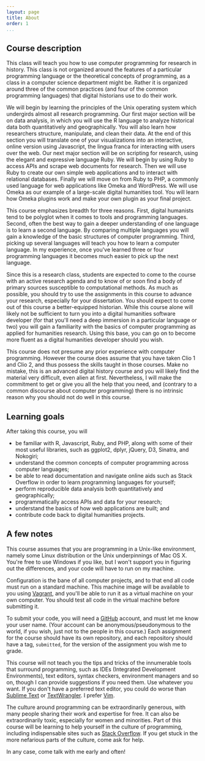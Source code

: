 ```yaml
---
layout: page
title: About 
order: 1
...
```


## Course description

This class will teach you how to use computer programming for research
in history. This class is not organized around the features of a
particular programming language or the theoretical concepts of
programming, as a class in a computer science department might be.
Rather it is organized around three of the common practices (and four of
the common programming languages) that digital historians use to do
their work.

We will begin by learning the principles of the Unix operating system
which undergirds almost all research programming. Our first major
section will be on data analysis, in which you will use the R
language to analyze historical data both quantitatively and
geographically. You will also learn how researchers structure,
manipulate, and clean their data. At the end of this section you will
translate one of your visualizations into an interactive, online version
using Javascript, the lingua franca for interacting with users over
the web. Our next major section will be on scripting for research,
using the elegant and expressive language Ruby. We will begin by
using Ruby to access APIs and scrape web documents for research. Then we
will use Ruby to create our own simple web applications and to
interact with relational databases. Finally we will move on from Ruby to
PHP, a commonly used language for web applications like Omeka and
WordPress. We will use Omeka as our example of a large-scale digital
humanities tool. You will learn how Omeka plugins work and make your own
plugin as your final project.

This course emphasizes breadth for three reasons. First, digital
humanists tend to be polyglot when it comes to tools and programming
languages. Second, often the best way to gain a deeper understanding of
one language is to learn a second language. By comparing multiple
languages you will gain a knowledge of the basic structures of computer
programming. Third, picking up several languages will teach you how to
learn a computer language. In my experience, once you've learned three
or four programming languages it becomes much easier to pick up the next
language.

Since this is a research class, students are expected to come to the
course with an active research agenda and to know of or soon find a body
of primary sources susceptible to computational methods. As much as
possible, you should try to use the assignments in this course to
advance your research, especially for your dissertation. You should
expect to come out of this course a better-equipped historian. While
this course alone will likely not be sufficient to turn you into a
digital humanities software developer (for that you'll need a deep
immersion in a particular language or two) you will gain a familiarity
with the basics of computer programming as applied for humanities
research. Using this base, you can go on to become more fluent as a
digital humanities developer should you wish.

This course does not presume any prior experience with computer
programming. However the course does assume that you have taken Clio 1
and Clio 2, and thus possess the skills taught in those courses. Make no
mistake, this is an advanced digital history course and you will likely
find the material very difficult, even alien at first. Nevertheless, I
will make the commitment to get or give you all the help that you need,
and (contrary to a common discourse about computer programming) there is
no intrinsic reason why you should not do well in this course.

## Learning goals

After taking this course, you will

-   be familiar with R, Javascript, Ruby, and PHP, along with some of
    their most useful libraries, such as ggplot2, dplyr, jQuery, D3,
    Sinatra, and Nokogiri;
-   understand the common concepts of computer programming across
    computer languages;
-   be able to read documentation and navigate online aids such as Stack
    Overflow in order to learn programming languages for yourself;
-   perform reproducible data analysis both quantitatively and
    geographically;
-   programmatically access APIs and data for your research;
-   understand the basics of how web applications are built; and
-   contribute code back to digital humanities projects.

## A few notes

This course assumes that you are programming in a Unix-like environment,
namely some Linux distribution or the Unix underpinnings of Mac OS X.
You're free to use Windows if you like, but I won't support you in
figuring out the differences, and your code will have to run on my
machine.

Configuration is the bane of all computer projects, and to that end all
code must run on a standard machine. This machine image will be
available to you using [Vagrant][], and you'll be able to run it as a
virtual machine on your own computer. You should test all code in the
virtual machine before submitting it.

To submit your code, you will need a [GitHub][] account, and must let me
know your user name. (Your account can be anonymous/pseudonymous to the
world, if you wish, just not to the people in this course.) Each
assignment for the course should have its own repository, and each
repository should have a tag, `submitted`, for the version of the
assignment you wish me to grade.

This course will not teach you the tips and tricks of the innumerable
tools that surround programming, such as IDEs (Integrated Development
Environments), text editors, syntax checkers, environment managers and
so on, though I can provide suggestions if you need them. Use whatever
you want. If you don't have a preferred text editor, you could do worse
than [Sublime Text][] or [TextWrangler][]. I prefer [Vim][].

The culture around programming can be extraordinarily generous, with
many people sharing their work and expertise for free. It can also be
extraordinarily toxic, especially for women and minorities. Part of this
course will be learning to help yourself in the culture of programming,
including indispensable sites such as [Stack Overflow][]. If you get
stuck in the more nefarious parts of the culture, come ask for help.

In any case, come talk with me early and often!

  [The Programming Historian 2]: http://programminghistorian.org/
  [Vagrant]: http://www.vagrantup.com/
  [GitHub]: https://github.com/
  [Sublime Text]: http://www.sublimetext.com/
  [TextWrangler]: http://www.barebones.com/products/textwrangler/
  [Vim]: http://www.vim.org/
  [Stack Overflow]: http://stackoverflow.com/
